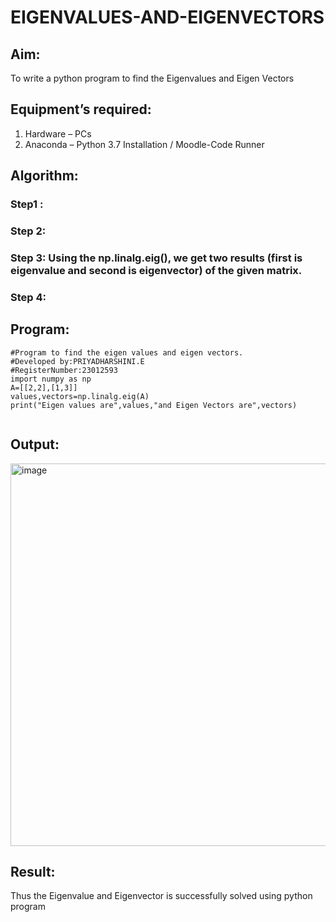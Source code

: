 # EIGENVALUES-AND-EIGENVECTORS
## Aim:
To write a python program to find the Eigenvalues and Eigen Vectors
## Equipment’s required:
1. 	Hardware – PCs
2. 	Anaconda – Python 3.7 Installation / Moodle-Code Runner
## Algorithm:
### Step1 : 
### Step 2: 
### Step 3: Using the np.linalg.eig(),  we get two results (first is eigenvalue and second is eigenvector) of the given matrix.
### Step 4: 

## Program:
```
#Program to find the eigen values and eigen vectors.
#Developed by:PRIYADHARSHINI.E
#RegisterNumber:23012593
import numpy as np
A=[[2,2],[1,3]]
values,vectors=np.linalg.eig(A)
print("Eigen values are",values,"and Eigen Vectors are",vectors)


```
## Output:
<img width="612" alt="image" src="https://github.com/EPriyadharshini/EIGENVALUES-AND-EIGENVECTORS/assets/144870831/666ba435-fd78-41c8-b9d6-902c3d1599ee">


## Result:
Thus the Eigenvalue and Eigenvector is successfully solved using python program
